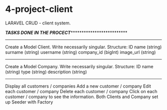 # 4-project-client
 LARAVEL CRUD - client system.

*******TASKS DONE IN THE PROCECT*********************************

******************************************************************
Create a Model Client. Write necessarily singular. Structure:
ID
name (string)
surname (string)
username (string)
company_id (bigInt)
image_url (string)
**********************************************************************
Create a Model Company. Write necessarily singular. Structure:
ID
name (string)
type (string)
description (string)
**********************************************************************
Display all customers / companies
Add a new customer / company
Edit each customer / company
Delete each customer / company
Click on each customer / company to see the information.
Both Clients and Company set up Seeder with Factory
